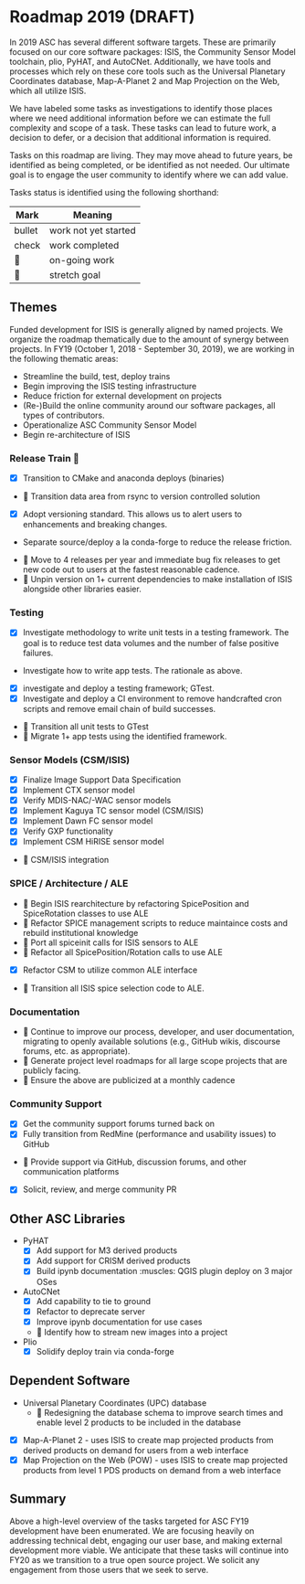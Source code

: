# Roadmap 2019 (DRAFT)
In 2019 ASC has several different software targets. These are primarily focused on our core software packages: ISIS, the Community Sensor Model toolchain, plio, PyHAT, and AutoCNet.  Additionally, we have tools and processes which rely on these core tools such as the Universal Planetary Coordinates database, Map-A-Planet 2 and Map Projection on the Web, which all utilize ISIS.

We have labeled some tasks as investigations to identify those places where we need additional information before we can estimate the full complexity and scope of a task. These tasks can lead to future work, a decision to defer, or a decision that additional information is required. 

Tasks on this roadmap are living. They may move ahead to future years, be identified as being completed, or be identified as not needed. Our ultimate goal is to engage the user community to identify where we can add value.

Tasks status is identified using the following shorthand:

| Mark | Meaning |
|------|---------|
| bullet| work not yet started|
| check | work completed|
| :runner: | on-going work |
| :muscle: | stretch goal |

## Themes
Funded  development for ISIS is generally aligned by named projects. We organize the roadmap thematically due to the amount of synergy between projects. In FY19 (October 1, 2018 - September 30, 2019), we are working in the following thematic areas:

- Streamline the build, test, deploy trains
- Begin improving the ISIS testing infrastructure
- Reduce friction for external development on projects
- (Re-)Build the online community around our software packages, all types of contributors.
- Operationalize ASC Community Sensor Model
- Begin re-architecture of ISIS

### Release Train :train:
  - [x] Transition to CMake and anaconda deploys (binaries)
  - :runner: Transition data area from rsync to version controlled solution
  - [x] Adopt versioning standard. This allows us to alert users to enhancements and breaking changes.
  * Separate source/deploy a la conda-forge to reduce the release friction.
  - :runner: Move to 4 releases per year and immediate bug fix releases to get new code out to users at the fastest reasonable cadence.
  - :muscle: Unpin version on 1+ current dependencies to make installation of ISIS alongside other libraries easier.

### Testing
  - [x] Investigate methodology to write unit tests in a testing framework. The goal is to reduce test data volumes and the number of false positive failures.
  - Investigate how to write app tests. The rationale as above.
  - [x] investigate and deploy a testing framework; GTest.
  - [x] Investigate and deploy a CI environment to remove handcrafted cron scripts and remove email chain of build successes.
  - :muscle: Transition all unit tests to GTest
  - :muscle: Migrate 1+ app tests using the identified framework.

### Sensor Models (CSM/ISIS)
  - [x] Finalize Image Support Data Specification
  - [x] Implement CTX sensor model
  - [x] Verify MDIS-NAC/-WAC sensor models
  - [x] Implement Kaguya TC sensor model (CSM/ISIS)
  - [x] Implement Dawn FC sensor model
  - [x] Verify GXP functionality
  - [x] Implement CSM HiRISE sensor model
  - :muscle: CSM/ISIS integration

### SPICE / Architecture / ALE
  - :runner: Begin ISIS rearchitecture by refactoring SpicePosition and SpiceRotation classes to use ALE
  - :runner: Refactor SPICE management scripts to reduce maintaince costs and rebuild institutional knowledge
  - :runner: Port all spiceinit calls for ISIS sensors to ALE
  - :muscle: Refactor all SpicePosition/Rotation calls to use ALE
  - [x] Refactor CSM to utilize common ALE interface
  - :muscle: Transition all ISIS spice selection code to ALE.

### Documentation
  - :runner: Continue to improve our process, developer, and user documentation, migrating to openly available solutions (e.g., GitHub wikis, discourse forums, etc. as appropriate).
  - :runner: Generate project level roadmaps for all large scope projects that are publicly facing.
  - :muscle: Ensure the above are publicized at a monthly cadence

### Community Support
  - [x] Get the community support forums turned back on
  - [x] Fully transition from RedMine (performance and usability issues) to GitHub
  - :runner: Provide support via GitHub, discussion forums, and other communication platforms
  - [x] Solicit, review, and merge community PR

## Other ASC Libraries
  * PyHAT
    - [x] Add support for M3 derived products
    - [x] Add support for CRISM derived products
    - [x] Build ipynb documentation
    :muscles: QGIS plugin deploy on 3 major OSes
  * AutoCNet
    - [x] Add capability to tie to ground
    - [x] Refactor to deprecate server
    - [x] Improve ipynb documentation for use cases
    - :muscle: Identify how to stream new images into a project
  * Plio
    - [x] Solidify deploy train via conda-forge

## Dependent Software
  * Universal Planetary Coordinates (UPC) database
    - :runner: Redesigning the database schema to improve search times and enable level 2 products to be included in the database
  * [x] Map-A-Planet 2 - uses ISIS to create map projected products from derived products on demand for users from a web interface
  * [x] Map Projection on the Web (POW) - uses ISIS to create map projected products from level 1 PDS products on demand from a web interface

## Summary
Above a high-level overview of the tasks targeted for ASC FY19 development have been enumerated. We are focusing heavily on addressing technical debt, engaging our user base, and making external development more viable. We anticipate that these tasks will continue into FY20 as we transition to a true open source project. We solicit any engagement from those users that we seek to serve.